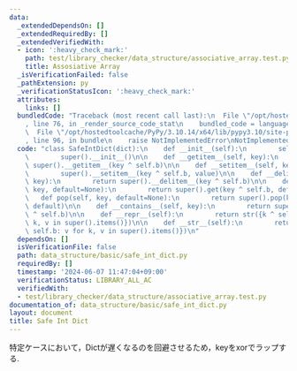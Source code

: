 ```yaml
---
data:
  _extendedDependsOn: []
  _extendedRequiredBy: []
  _extendedVerifiedWith:
  - icon: ':heavy_check_mark:'
    path: test/library_checker/data_structure/associative_array.test.py
    title: Assosiative Array
  _isVerificationFailed: false
  _pathExtension: py
  _verificationStatusIcon: ':heavy_check_mark:'
  attributes:
    links: []
  bundledCode: "Traceback (most recent call last):\n  File \"/opt/hostedtoolcache/PyPy/3.10.14/x64/lib/pypy3.10/site-packages/onlinejudge_verify/documentation/build.py\"\
    , line 76, in _render_source_code_stat\n    bundled_code = language.bundle(\n\
    \  File \"/opt/hostedtoolcache/PyPy/3.10.14/x64/lib/pypy3.10/site-packages/onlinejudge_verify/languages/python.py\"\
    , line 96, in bundle\n    raise NotImplementedError\nNotImplementedError\n"
  code: "class SafeIntDict(dict):\n    def __init__(self):\n        self.b = 5463325252\n\
    \        super().__init__()\n\n    def __getitem__(self, key):\n        return\
    \ super().__getitem__(key ^ self.b)\n\n    def __setitem__(self, key, value):\n\
    \        super().__setitem__(key ^ self.b, value)\n\n    def __delitem__(self,\
    \ key):\n        return super().__delitem__(key ^ self.b)\n\n    def get(self,\
    \ key, default=None):\n        return super().get(key ^ self.b, default)\n\n \
    \   def pop(self, key, default=None):\n        return super().pop(key ^ self.b,\
    \ default)\n\n    def __contains__(self, key):\n        return super().__contains__(key\
    \ ^ self.b)\n\n    def __repr__(self):\n        return str({k ^ self.b: v for\
    \ k, v in super().items()})\n\n    def __str__(self):\n        return str({k ^\
    \ self.b: v for k, v in super().items()})\n"
  dependsOn: []
  isVerificationFile: false
  path: data_structure/basic/safe_int_dict.py
  requiredBy: []
  timestamp: '2024-06-07 11:47:04+09:00'
  verificationStatus: LIBRARY_ALL_AC
  verifiedWith:
  - test/library_checker/data_structure/associative_array.test.py
documentation_of: data_structure/basic/safe_int_dict.py
layout: document
title: Safe Int Dict
---
```


特定ケースにおいて，Dictが遅くなるのを回避させるため，keyをxorでラップする.